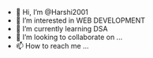 - 👋 Hi, I’m @Harshi2001
- 👀 I’m interested in WEB DEVELOPMENT
- 🌱 I’m currently learning DSA
- 💞️ I’m looking to collaborate on ...
- 📫 How to reach me ...

<!---
Harshi2001/Harshi2001 is a ✨ special ✨ repository because its `README.md` (this file) appears on your GitHub profile.
You can click the Preview link to take a look at your changes.
--->
